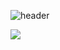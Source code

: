 ![header](https://capsule-render.vercel.app/api?type=blur&color=E46A8E&text=Hello%World!&fontColor=5D4A58)


<img src="https://img.shields.io/badge/MySQL-4479A1?style=for-the-badge&logo=MySQL&logoColor=white">


<!--
**soriii1/soriii1** is a ✨ _special_ ✨ repository because its `README.md` (this file) appears on your GitHub profile.

Here are some ideas to get you started:

- 🔭 I’m currently working on ...
- 🌱 I’m currently learning ...
- 👯 I’m looking to collaborate on ...
- 🤔 I’m looking for help with ...
- 💬 Ask me about ...
- 📫 How to reach me: ...
- 😄 Pronouns: ...
- ⚡ Fun fact: ...
-->

